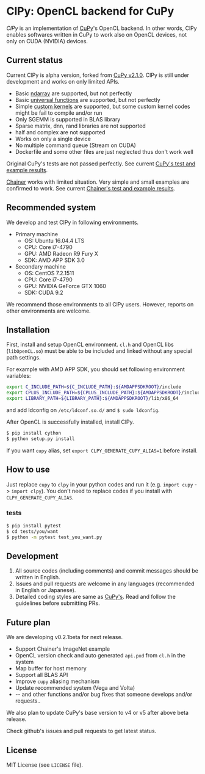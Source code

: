 # ClPy: OpenCL backend for CuPy

*ClPy* is an implementation of [CuPy](https://cupy.chainer.org/)'s OpenCL backend.
In other words, ClPy enables softwares written in CuPy to work also on OpenCL devices, not only on CUDA (NVIDIA) devices.

## Current status

Current ClPy is alpha version, forked from [CuPy v2.1.0](https://github.com/cupy/cupy/releases/tag/v2.1.0).
ClPy is still under development and works on only limited APIs.

* Basic [ndarray](https://docs-cupy.chainer.org/en/stable/reference/ndarray.html) are supported, but not perfectly
* Basic [universal functions](https://docs-cupy.chainer.org/en/stable/reference/ufunc.html) are supported, but not perfectly
* Simple [custom kernels](https://docs-cupy.chainer.org/en/stable/reference/kernel.html) are supported, but some custom kernel codes might be fail to compile and/or run
* Only SGEMM is supported in BLAS library
* Sparse matrix, dnn, rand libraries are not supported
* half and complex are not supported
* Works on only a single device
* No multiple command queue (Stream on CUDA)
* Dockerfile and some other files are just neglected thus don't work well

Original CuPy's tests are not passed perfectly. See current [CuPy's test and example results](https://github.com/fixstars/ClPy/wiki/cupy_test_example_results).

[Chainer](https://chainer.org/) works with limited situation.
Very simple and small examples are confirmed to work. See current [Chainer's test and example results](https://github.com/fixstars/ClPy/wiki/chainer_test_example_results).

## Recommended system

We develop and test ClPy in following environments.

* Primary machine
	* OS: Ubuntu 16.04.4 LTS
	* CPU: Core i7-4790
	* GPU: AMD Radeon R9 Fury X
	* SDK: AMD APP SDK 3.0
* Secondary machine
	* OS: CentOS 7.2.1511
	* CPU: Core i7-4790
	* GPU: NVIDIA GeForce GTX 1060
	* SDK: CUDA 9.2

We recommend those environments to all ClPy users. However, reports on other environments are welcome.

## Installation

First, install and setup OpenCL environment.
`cl.h` and OpenCL libs (`libOpenCL.so`) must be able to be included and linked without any special path settings.

For example with AMD APP SDK, you should set following environment variables:

```sh
export C_INCLUDE_PATH=${C_INCLUDE_PATH}:${AMDAPPSDKROOT}/include
export CPLUS_INCLUDE_PATH=${CPLUS_INCLUDE_PATH}:${AMDAPPSDKROOT}/include
export LIBRARY_PATH=${LIBRARY_PATH}:${AMDAPPSDKROOT}/lib/x86_64
```

and add ldconfig on `/etc/ldconf.so.d/` and `$ sudo ldconfig`.

After OpenCL is successfully installed, install ClPy.

```sh
$ pip install cython
$ python setup.py install
```

If you want `cupy` alias, set `export CLPY_GENERATE_CUPY_ALIAS=1` before install.

## How to use

Just replace `cupy` to `clpy` in your python codes and run it (e.g. `import cupy` -> `import clpy`).
You don't need to replace codes if you install with `CLPY_GENERATE_CUPY_ALIAS`.

### tests

```sh
$ pip install pytest
$ cd tests/you/want
$ python -m pytest test_you_want.py
```

## Development

1. All source codes (including comments) and commit messages should be written in English.
2. Issues and pull requests are welcome in any languages (recommended in English or Japanese).
3. Detailed coding styles are same as [CuPy's](https://docs-cupy.chainer.org/en/stable/contribution.html#coding-guidelines). Read and follow the guidelines before submitting PRs.

## Future plan

We are developing v0.2.1beta for next release.

* Support Chainer's ImageNet example
* OpenCL version check and auto generated `api.pxd` from `cl.h` in the system
* Map buffer for host memory
* Support all BLAS API
* Improve `cupy` aliasing mechanism
* Update recommended system (Vega and Volta)
* -- and other functions and/or bug fixes that someone develops and/or requests..

We also plan to update CuPy's base version to v4 or v5 after above beta release.

Check github's issues and pull requests to get latest status.

## License

MIT License (see `LICENSE` file).
